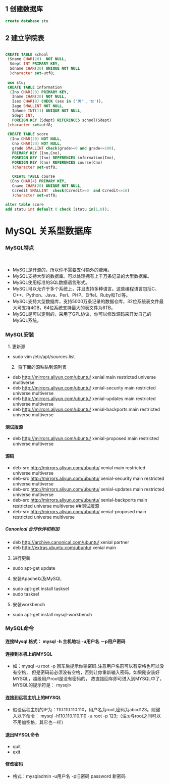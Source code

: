 ## 1 创建数据库
```sql
create database stu
```
## 2 建立学院表
```sql

CREATE TABLE school
 (Sname CHAR(20)  NOT NULL,
  Sdept INT PRIMARY KEY,
  Sdname CHAR(20) UNIQUE NOT NULL
  )character set=utf8;
  
 use stu;
 CREATE TABLE information
  (Ino CHAR(20) PRIMARY KEY,
   Iname CHAR(20) NOT NULL,
   Isex CHAR(8) CHECK (sex in ('男' ,'女')),
   Iage SMALLINT NOT NULL,
   Iphone INT(11) UNIQUE NOT NULL,
   Sdept INT,
   FOREIGN KEY (Sdept) REFERENCES school(Sdept)
 )character set=utf8;
 
 CREATE TABLE score
  (Ino CHAR(20) NOT NULL,
   Cno CHAR(20) NOT NULL,
   grade SMALLINT check(grade>=0 and grade<=100),
   PRIMARY KEY (Ino,Cno),
   FOREIGN KEY (Ino) REFERENCES information(Ino),
   FOREIGN KEY (Cno) REFERENCES course(Cno)
   )character set=utf8;
   
   CREATE TABLE course
  (Cno CHAR(4) PRIMARY KEY,
   Cname CHAR(20) UNIQUE NOT NULL,
   Ccredit SMALLINT  check(Ccredit>=0  and Ccredit<=10)
   )character set=utf8;

alter table score 
add statu int default 0 check (statu in(1,0));
```
# MySQL 关系型数据库
### MySQL特点   
   
   * MySQL是开源的，所以你不需要支付额外的费用。
   * MySQL支持大型的数据库。可以处理拥有上千万条记录的大型数据库。
   * MySQL使用标准的SQL数据语言形式。
   * MySQL可以允许于多个系统上，并且支持多种语言。这些编程语言包括C、C++、Python、Java、Perl、PHP、Eiffel、Ruby和Tcl等。
   * MySQL支持大型数据库，支持5000万条记录的数据仓库，32位系统表文件最大可支持4GB，64位系统支持最大的表文件为8TB。
   * MySQL是可以定制的，采用了GPL协议，你可以修改源码来开发自己的MySQL系统。
   


### MySQL安装

  1. 更新源
   * sudo vim /etc/apt/sources.list

       2.  将下面的源粘贴到源列表
  
  * deb http://mirrors.aliyun.com/ubuntu/ xenial main restricted universe multiverse
* deb http://mirrors.aliyun.com/ubuntu/ xenial-security main restricted universe multiverse
* deb http://mirrors.aliyun.com/ubuntu/ xenial-updates main restricted universe multiverse
* deb http://mirrors.aliyun.com/ubuntu/ xenial-backports main restricted universe multiverse
#### 测试版源
* deb http://mirrors.aliyun.com/ubuntu/ xenial-proposed main restricted universe multiverse
#### 源码
* deb-src http://mirrors.aliyun.com/ubuntu/ xenial main restricted universe multiverse
* deb-src http://mirrors.aliyun.com/ubuntu/ xenial-security main restricted universe multiverse
* deb-src http://mirrors.aliyun.com/ubuntu/ xenial-updates main restricted universe multiverse
* deb-src http://mirrors.aliyun.com/ubuntu/ xenial-backports main restricted universe multiverse
##测试版源
* deb-src http://mirrors.aliyun.com/ubuntu/ xenial-proposed main restricted universe multiverse
##### Canonical 合作伙伴和附加
* deb http://archive.canonical.com/ubuntu/ xenial partner
* deb http://extras.ubuntu.com/ubuntu/ xenial main

3. 进行更新
* sudo apt-get update 
4. 安装Apache以及MySQL
* sudo apt-get install tasksel
* sudo tasksel
5. 安装workbench
* sudo apt-get install mysql-workbench

### MySQL命令
#### 连接Mysql 格式： mysql -h 主机地址 -u用户名 －p用户密码
#### 连接到本机上的MYSQL
* 如：mysql -u root -p 回车后提示你输密码.注意用户名前可以有空格也可以没有空格，
但是密码前必须没有空格，否则让你重新输入密码。如果刚安装好MYSQL，超级用户root是没有密码的，
故直接回车即可进入到MYSQL中了，MYSQL的提示符是： mysql>
#### 连接到远程主机上的MYSQL
* 假设远程主机的IP为：110.110.110.110，用户名为root,密码为abcd123。则键入以下命令： mysql -h110.110.110.110 -u root -p 123;（注:u与root之间可以不用加空格，其它也一样）
#### 退出MYSQL命令
* quit
* exit
#### 修改密码
* 格式：mysqladmin -u用户名 -p旧密码 password 新密码
